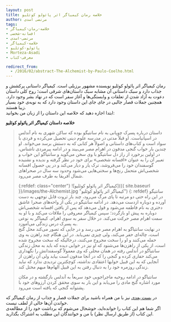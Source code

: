 ```yaml
---
layout: post
title: خلاصه رمان کیمیاگر اثر پائولو کوئلیو
author: مرتضی اسدی
tags:
- خلاصه-رمان-کیمیاگر
- افسانه-شخصی
- مرتضی-اسدی
- خلاصه-کیمیاگر
- پائولو-کوئلیو
- Morteza-Asadi
- معرفی-کتاب

redirect_from: 
  - /2016/02/abstract-The-Alchemist-by-Paulo-Coelho.html
---
```


رمان کیمیاگر اثر پائولو کوئلیو نویسنده مشهور برزیلی است. کیمیاگر داستانی پرکشش و جذاب دارد و سبک داستانی آن مشابه سبک داستان‌های شرقی است؛ روح کلی داستان دعوت به آزاد شدن از تعلقات و وابستگی‌ها و آغاز سفر است که در نهاد بشر وجود دارد. همچنین جملات قصار جالبی در جای جای این داستان وجود دارد که به نوبه‌ی خود بسیار زیبا هستند.  
ابتدا اجازه دهید که خلاصه این داستان را از زبان من بخوانید:

**خلاصه داستان کیمیاگر اثر پائولو کوئلیو**

> داستان درباره پسرک چوپانی به نام سانتیگو بوده که ساکن شهری به نام آندلس در اسپانیاست. او قبلاً مدتی در مدرسه علوم دینی تحصیل می‌کرده و فردی با سواد است و کتاب‌های داستانی و اصولاً هر کتابی که به دستش برسد می‌خواند. او چندین بار خواب گنجی مدفون در اهرام مصر می‌بیند و در ادامه پیرمردی ناشناس، در اولین برخورد از راز دل سانتیگو با وی سخن می‌گوید و سانتیاگو این خواب و تعبیر آن را به عنوان «افسانه شخصی» برای خود در نظر گرفته و ندیده و نشنیده گوسفندان خود را می‌فروشد، ترک یار و دیار می‌کند و در پی حصول افسانه شخصی‌اش متحمل رنج‌ها و سختی‌هایی می‌شود وحدود سه سال در صحراهای شمال آفریقا به طرف مصر می‌رود.  
> 
>{:refdef: class="center"}
>![کیمیاگر اثر پائولو کوئلیو]({{ site.baseurl }}/images/the-Alchemist.jpg "کیمیاگر اثر پائولو کوئلیو")
>{: refdef}
> سانتیگو در این راه حتی دو مرتبه تا پای مرگ می‌رود، چند بار ثروت قابل توجهی به دست آورده و دوباره ازدست می‌دهد. در ادامه سانتیگو در یکی از واحه‌های صحرا عاشق دختری به نام فاطمه می‌شود و قول می‌دهد که پس از یافتن افسانه شخصی‌اش دوباره به پیش او بازگردد؛ سپس کیمیاگر معروفی را ملاقات می‌کند و با او به سمت اهرام مصر حرکت می‌کند. در خلال سفر به سوی اهرام، کیمیاگر به نوعی به پسرک درس زندگی می‌آموزد.  
> در نهایت سانتیاگو به اهرام مصر می رسد و در جایی که تصور می‌کند محل گنج است، چاله‌ای حفر می‌کند، ولی چیزی نمی‌یابد. در این هنگام چند راهزن به وی حمله می‌کنند و او را سخت مجروح می‌کنند، درحالیکه که سخت مجروح شده است، از یکی از راهزن‌ها می‌شنود که او نیز در خوابی دیده که باید به محل زندگی سانتیاگو در آندلس رفته در همان محلی که وی معمولاً گوسفندانش را نگهداری می‌کند حفاری کرده و گنجی را که در آنجا مدفون است بیابد ولی آن راهزن از آنجایی که به این قبیل خوابها اعتقادی نداشته، کوچکترین تردیدی ندارد که نباید زندگی روزمره خود را به دنبال رفتن به این قبیل الهام‌ها مبهم مختل کند.
> 
>   
> سانتیاگو در ادامه روحیه ماجراجویی خود سریعاً به آندلس بازگشته و در مکان مورد اشاره گنج مادی را می‌یابد و این بار به سوی محقق کردن آرزوهای خود با پشتوانه گنجی که یافته است می‌رود.

در [پست بعدی](http://asadiweb.ir/جملات-قصار-کیمیاگر-اثر-پائولو-کوئلیو/) نیز با من همراه باشید برای جملات قصار و جذاب از رمان کیمیاگر که خواندن آن‌ها خالی از لطف نیست.  
اگر شما هم این کتاب را خوانده‌اید، خوشحال می‌شوم که برداشت خود را از مطالعه‌ی این کتاب (از طریق ارسال نظر) با من و خوانندگان این مطلب به اشتراک بگذارید.
